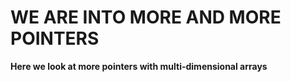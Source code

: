 # WE ARE INTO MORE AND MORE POINTERS

**Here we look at more pointers with multi-dimensional arrays**
